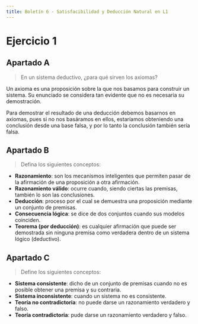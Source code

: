 ```yaml
---
title: Boletín 6 - Satisfacibilidad y Deducción Natural en L1
---
```


# Ejercicio 1

## Apartado A

> En un sistema deductivo, ¿para qué sirven los axiomas?

Un axioma es una proposición sobre la que nos basamos para construir un sistema. Su enunciado se considera tan evidente que no es necesaria su demostración.

Para demostrar el resultado de una deducción debemos basarnos en axiomas, pues si no nos basáramos en ellos, estaríamos obteniendo una conclusión desde una base falsa, y por lo tanto la conclusión también sería falsa.

## Apartado B

> Defina los siguientes conceptos:

* **Razonamiento**: son los mecanismos inteligentes que permiten pasar de la afirmación de una proposición a otra afirmación.
* **Razonamiento válido**: ocurre cuando, siendo ciertas las premisas, también lo son las conclusiones.
* **Deducción**: proceso por el cual se demuestra una proposición mediante un conjunto de premisas.
* **Consecuencia lógica**: se dice de dos conjuntos cuando sus modelos coinciden.
* **Teorema (por deducción)**: es cualquier afirmación que puede ser demostrada sin ninguna premisa como verdadera dentro de un sistema lógico (deductivo).

## Apartado C

> Define los siguientes conceptos:

* **Sistema consistente**: dicho de un conjunto de premisas cuando no es posible obtener una premisa y su contraria.
* **Sistema inconsistente**: cuando un sistema no es consistente.
* **Teoría no contradictoria**: no puede darse un razonamiento verdadero y falso.
* **Teoría contradictoria**: pude darse un razonamiento verdadero y falso.
